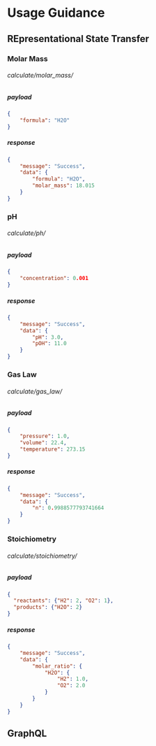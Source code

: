 # Usage Guidance
## REpresentational State Transfer

### Molar Mass
###### calculate/molar_mass/
##### payload
```json
{
    "formula": "H2O"
}
```
##### response
```json
{
    "message": "Success",
    "data": {
        "formula": "H2O",
        "molar_mass": 18.015
    }
}
```

### pH
###### calculate/ph/
##### payload
```json
{
    "concentration": 0.001
}
```
##### response
```json
{
    "message": "Success",
    "data": {
        "pH": 3.0, 
        "pOH": 11.0
    }
}
```

### Gas Law
###### calculate/gas_law/
##### payload
```json
{
    "pressure": 1.0,
    "volume": 22.4,
    "temperature": 273.15
}

```
##### response
```json
{
    "message": "Success",
    "data": {
        "n": 0.9988577793741664
    }
}
```

### Stoichiometry
###### calculate/stoichiometry/
##### payload
```json
{
  "reactants": {"H2": 2, "O2": 1},
  "products": {"H2O": 2}
}
```
##### response
```json
{
    "message": "Success",
    "data": {
        "molar_ratio": {
            "H2O": {
                "H2": 1.0,
                "O2": 2.0
            }
        }
    }
}
```


## GraphQL
